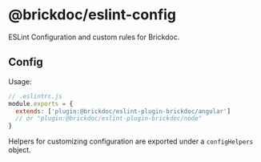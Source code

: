 # @brickdoc/eslint-config

ESLint Configuration and custom rules for Brickdoc.


## Config

Usage:

```js
// .eslintrc.js
module.exports = {
  extends: ['plugin:@brickdoc/eslint-plugin-brickdoc/angular']
  // or "plugin:@brickdoc/eslint-plugin-brickdoc/node"
}
```

Helpers for customizing configuration are exported under a `configHelpers` object.

